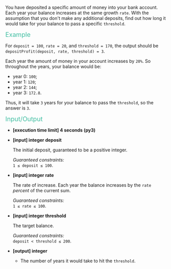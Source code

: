 <div class="markdown"><p>You have deposited a specific amount of money into your bank account. Each year your balance increases at the same growth <code>rate</code>. With the assumption that you don't make any additional deposits, find out how long it would take for your balance to pass a specific <code>threshold</code>.</p>
<p><span style="color:#44BFA3;font-size:1.4em;">Example</span></p>
<p>For <code>deposit = 100</code>, <code>rate = 20</code>, and <code>threshold = 170</code>, the output should be<br>
<code>depositProfit(deposit, rate, threshold) = 3</code>.</p>
<p>Each year the amount of money in your account increases by <code>20%</code>. So throughout the years, your balance would be:</p>
<ul>
<li>year 0: <code>100</code>;</li>
<li>year 1: <code>120</code>;</li>
<li>year 2: <code>144</code>;</li>
<li>year 3: <code>172.8</code>.</li>
</ul>
<p>Thus, it will take <code>3</code> years for your balance to pass the <code>threshold</code>, so the answer is <code>3</code>.</p>
<p><span style="color:#44BFA3;font-size:1.4em;">Input/Output</span></p>
<ul>
<li>
<p><strong>[execution time limit] 4 seconds (py3)</strong></p>
</li>
<li>
<p><strong>[input] integer deposit</strong></p>
<p>The initial deposit, guaranteed to be a positive integer.</p>
<p><em>Guaranteed constraints:</em><br>
<code>1 ≤ deposit ≤ 100</code>.</p>
</li>
<li>
<p><strong>[input] integer rate</strong></p>
<p>The rate of increase. Each year the balance increases by the <code>rate</code> <em>percent</em> of the current sum.</p>
<p><em>Guaranteed constraints:</em><br>
<code>1 ≤ rate ≤ 100</code>.</p>
</li>
<li>
<p><strong>[input] integer threshold</strong></p>
<p>The target balance.</p>
<p><em>Guaranteed constraints:</em><br>
<code>deposit &lt; threshold ≤ 200</code>.</p>
</li>
<li>
<p><strong>[output] integer</strong></p>
<ul>
<li>The number of years it would take to hit the <code>threshold</code>.</li>
</ul>
</li>
</ul>
</div>